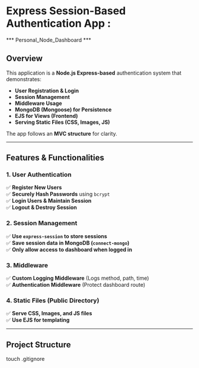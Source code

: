 # Express Session-Based Authentication App : 
*** Personal_Node_Dashboard ***

## **Overview**
This application is a **Node.js Express-based** authentication system that demonstrates:
- **User Registration & Login**
- **Session Management**
- **Middleware Usage**
- **MongoDB (Mongoose) for Persistence**
- **EJS for Views (Frontend)**
- **Serving Static Files (CSS, Images, JS)**

The app follows an **MVC structure** for clarity.

---

## **Features & Functionalities**
### **1. User Authentication**
✅ **Register New Users**  
✅ **Securely Hash Passwords** using `bcrypt`  
✅ **Login Users & Maintain Session**  
✅ **Logout & Destroy Session**  

### **2. Session Management**
✅ **Use `express-session` to store sessions**  
✅ **Save session data in MongoDB (`connect-mongo`)**  
✅ **Only allow access to dashboard when logged in**  

### **3. Middleware**
✅ **Custom Logging Middleware** (Logs method, path, time)  
✅ **Authentication Middleware** (Protect dashboard route)  

### **4. Static Files (Public Directory)**
✅ **Serve CSS, Images, and JS files**  
✅ **Use EJS for templating**  

---

## **Project Structure**
touch .gitignore
